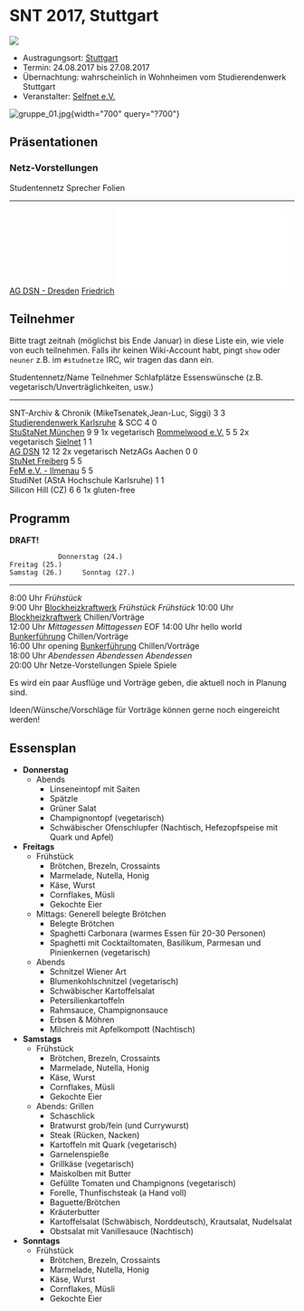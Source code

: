 # SNT 2017, Stuttgart

![](/snt/snt_2017_stuttgart_selfnet_fixed_fixed.png)

-   Austragungsort: [Stuttgart](http://de.wikipedia.org/wiki/Stuttgart)
-   Termin: 24.08.2017 bis 27.08.2017
-   Übernachtung: wahrscheinlich in Wohnheimen vom Studierendenwerk
    Stuttgart
-   Veranstalter: [Selfnet e.V.](/studnetze/selfnet)

![gruppe_01.jpg](/snt/2017/gruppe_01.jpg){width="700" query="?700"}

## Präsentationen

### Netz-Vorstellungen

  Studentennetz                          Sprecher                                                                                Folien
  -------------------------------------- ------------------------------------ ---------------------------------------------------------
  [AG DSN - Dresden](/studnetze/agdsn)   [Friedrich](/wiki/user/toothstone)     ![Folien](/snt/2017/praesentation_dresden_snt_2017.pdf)

## Teilnehmer

Bitte tragt zeitnah (möglichst bis Ende Januar) in diese Liste ein, wie
viele von euch teilnehmen. Falls ihr keinen Wiki-Account habt, pingt
`show` oder `neuner` z.B. im `#studnetze` IRC, wir tragen das dann ein.

  Studentennetz/Name                                                          Teilnehmer   Schlafplätze     Essenswünsche (z.B. vegetarisch/Unverträglichkeiten, usw.)
  --------------------------------------------------------------------------- ------------ -------------- ------------------------------------------------------------
  SNT-Archiv & Chronik (MikeTsenatek,Jean-Luc, Siggi)                         3            3              
  [Studierendenwerk Karlsruhe](/studnetze/studierendenwerk_karlsruhe) & SCC   4            0              
  [StuStaNet München](/studnetze/stustanet)                                   9            9                                                            1x vegetarisch
  [Rommelwood e.V.](/studnetze/rommelwood)                                    5            5                                                            2x vegetarisch
  [Sielnet](/studnetze/sielnet)                                               1            1              
  [AG DSN](/studnetze/agdsn)                                                  12           12                                                           2x vegetarisch
  NetzAGs Aachen                                                              0            0              
  [StuNet Freiberg](/studnetze/sfg)                                           5            5              
  [FeM e.V. - Ilmenau](/studnetze/fem)                                        5            5              
  StudiNet (AStA Hochschule Karlsruhe)                                        1            1              
  Silicon Hill (CZ)                                                           6            6                                                            1x gluten-free

## Programm

**DRAFT!**

                Donnerstag (24.)                                                    Freitag (25.)                                                   Samstag (26.)     Sonntag (27.)
  ----------- --------------------- ------------------------------------------------------------------------------------------------------------- ------------------ ---------------
   8:00 Uhr                                                                          *Frühstück*                                                                     
   9:00 Uhr                                                    [Blockheizkraftwerk](http://www.uni-stuttgart.de/hkw/)                                *Frühstück*       *Frühstück*
   10:00 Uhr                                                   [Blockheizkraftwerk](http://www.uni-stuttgart.de/hkw/)                              Chillen/Vorträge  
   12:00 Uhr                                                                        *Mittagessen*                                                   *Mittagessen*          EOF
   14:00 Uhr       hello world       [Bunkerführung](http://www.schutzbauten-stuttgart.de/de-de/bauwerke/tiefbunker/bw2tiefbunkerfeuerbach.aspx)   Chillen/Vorträge  
   16:00 Uhr         opening         [Bunkerführung](http://www.schutzbauten-stuttgart.de/de-de/bauwerke/tiefbunker/bw2tiefbunkerfeuerbach.aspx)   Chillen/Vorträge  
   18:00 Uhr      *Abendessen*                                                      *Abendessen*                                                     *Abendessen*    
   20:00 Uhr   Netze-Vorstellungen                                                     Spiele                                                           Spiele       

Es wird ein paar Ausflüge und Vorträge geben, die aktuell noch in
Planung sind.

Ideen/Wünsche/Vorschläge für Vorträge können gerne noch eingereicht
werden!

## Essensplan

-   **Donnerstag**
    -   Abends
        -   Linseneintopf mit Saiten
        -   Spätzle
        -   Grüner Salat
        -   Champignontopf (vegetarisch)
        -   Schwäbischer Ofenschlupfer (Nachtisch, Hefezopfspeise mit
            Quark und Apfel)
-   **Freitags**
    -   Frühstück
        -   Brötchen, Brezeln, Crossaints
        -   Marmelade, Nutella, Honig
        -   Käse, Wurst
        -   Cornflakes, Müsli
        -   Gekochte Eier
    -   Mittags: Generell belegte Brötchen
        -   Belegte Brötchen
        -   Spaghetti Carbonara (warmes Essen für 20-30 Personen)
        -   Spaghetti mit Cocktailtomaten, Basilikum, Parmesan und
            Pinienkernen (vegetarisch)
    -   Abends
        -   Schnitzel Wiener Art
        -   Blumenkohlschnitzel (vegetarisch)
        -   Schwäbischer Kartoffelsalat
        -   Petersilienkartoffeln
        -   Rahmsauce, Champignonsauce
        -   Erbsen & Möhren
        -   Milchreis mit Apfelkompott (Nachtisch)
-   **Samstags**
    -   Frühstück
        -   Brötchen, Brezeln, Crossaints
        -   Marmelade, Nutella, Honig
        -   Käse, Wurst
        -   Cornflakes, Müsli
        -   Gekochte Eier
    -   Abends: Grillen
        -   Schaschlick
        -   Bratwurst grob/fein (und Currywurst)
        -   Steak (Rücken, Nacken)
        -   Kartoffeln mit Quark (vegetarisch)
        -   Garnelenspieße
        -   Grillkäse (vegetarisch)
        -   Maiskolben mit Butter
        -   Gefüllte Tomaten und Champignons (vegetarisch)
        -   Forelle, Thunfischsteak (a Hand voll)
        -   Baguette/Brötchen
        -   Kräuterbutter
        -   Kartoffelsalat (Schwäbisch, Norddeutsch), Krautsalat,
            Nudelsalat
        -   Obstsalat mit Vanillesauce (Nachtisch)
-   **Sonntags**
    -   Frühstück
        -   Brötchen, Brezeln, Crossaints
        -   Marmelade, Nutella, Honig
        -   Käse, Wurst
        -   Cornflakes, Müsli
        -   Gekochte Eier
